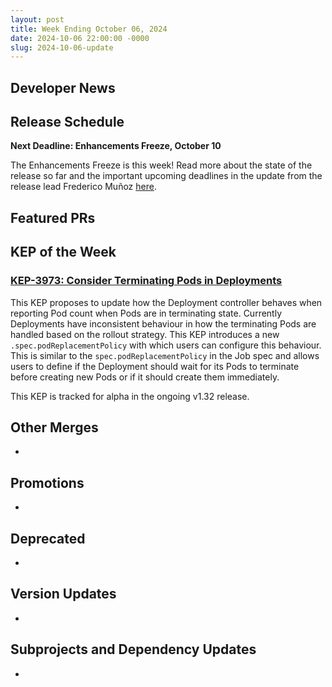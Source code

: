 ```yaml
---
layout: post
title: Week Ending October 06, 2024
date: 2024-10-06 22:00:00 -0000
slug: 2024-10-06-update
---
```


## Developer News


## Release Schedule

**Next Deadline: Enhancements Freeze, October 10**

The Enhancements Freeze is this week! Read more about the state of the release so far and the important upcoming deadlines in the update from the release lead Frederico Muñoz [here](https://groups.google.com/a/kubernetes.io/g/dev/c/tRvVHubtNcc).

## Featured PRs


## KEP of the Week

### [KEP-3973: Consider Terminating Pods in Deployments](https://github.com/kubernetes/enhancements/blob/master/keps/sig-apps/3973-consider-terminating-pods-deployment/README.md)

This KEP proposes to update how the Deployment controller behaves when reporting Pod count when Pods are in terminating state. Currently Deployments have inconsistent behaviour in how the terminating Pods are handled based on the rollout strategy. This KEP introduces a new `.spec.podReplacementPolicy` with which users can configure this behaviour. This is similar to the `spec.podReplacementPolicy` in the Job spec and allows users to define if the Deployment should wait for its Pods to terminate before creating new Pods or if it should create them immediately.

This KEP is tracked for alpha in the ongoing v1.32 release.

## Other Merges

*

## Promotions

*

## Deprecated

*

## Version Updates

*

## Subprojects and Dependency Updates

*
